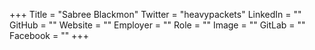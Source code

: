 +++
Title = "Sabree Blackmon"
Twitter = "heavypackets"
LinkedIn = ""
GitHub = ""
Website = ""
Employer = ""
Role = ""
Image = ""
GitLab = ""
Facebook = ""
+++

